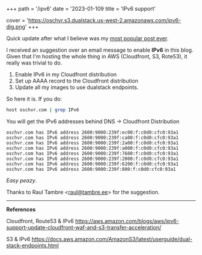 +++
path =  '/ipv6'
date = '2023-01-109
title =  'IPv6 support'

cover = 'https://oschvr.s3.dualstack.us-west-2.amazonaws.com/ipv6-dig.png'
+++


Quick update after what I believe was my [most popular post ever](https://oschvr.com/posts/what-id-like-as-sre/).

I received an suggestion over an email message to enable **IPv6** in this blog. Given that I'm hosting the whole thing in AWS (Cloudfront, S3, Rote53), it really was trivial to do.

1. Enable IPv6 in my Cloudfront distribution
2. Set up AAAA record to the Cloudfront distribution
3. Update all my images to use dualstack endpoints.

So here it is. If you do:

```bash
host oschvr.com | grep IPv6
```

You will get the IPv6 addresses behind DNS -> Cloudfront Distribution

```
oschvr.com has IPv6 address 2600:9000:239f:ec00:f:c0d0:cfc0:93a1
oschvr.com has IPv6 address 2600:9000:239f:ca00:f:c0d0:cfc0:93a1
oschvr.com has IPv6 address 2600:9000:239f:2a00:f:c0d0:cfc0:93a1
oschvr.com has IPv6 address 2600:9000:239f:a000:f:c0d0:cfc0:93a1
oschvr.com has IPv6 address 2600:9000:239f:7600:f:c0d0:cfc0:93a1
oschvr.com has IPv6 address 2600:9000:239f:2000:f:c0d0:cfc0:93a1
oschvr.com has IPv6 address 2600:9000:239f:6200:f:c0d0:cfc0:93a1
oschvr.com has IPv6 address 2600:9000:239f:800:f:c0d0:cfc0:93a1
```

_Easy peazy_. 

Thanks to Raul Tambre <[raul@tambre.ee](raul@tambre.ee)> for the suggestion.

---
**References**

Cloudfront, Route53 & IPv6 https://aws.amazon.com/blogs/aws/ipv6-support-update-cloudfront-waf-and-s3-transfer-acceleration/

S3 & IPv6 https://docs.aws.amazon.com/AmazonS3/latest/userguide/dual-stack-endpoints.html